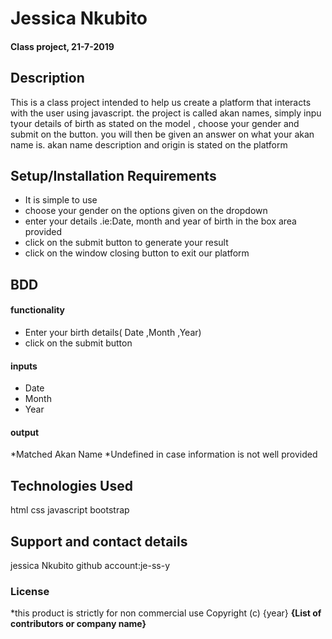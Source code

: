# Jessica Nkubito
#### Class project, 21-7-2019
## Description
This is a class project intended to help us create a platform that interacts with the user using javascript.
the project is called akan names, simply inpu tyour details of birth as stated on the model , choose your gender and submit on the button.
you will then be given an answer on what your akan name is. akan name description and origin is stated on the platform
## Setup/Installation Requirements
* It is simple to use
* choose your gender on the options given on the dropdown
* enter your details .ie:Date, month and year of birth in the box area provided
* click on the submit button to generate your result
* click on the window closing button to exit our platform
## BDD
#### functionality
* Enter your birth details( Date ,Month ,Year)
* click on the submit button
#### inputs
* Date
* Month
* Year
#### output
*Matched Akan Name
*Undefined in case information is not well provided
## Technologies Used
html
css
javascript
bootstrap
## Support and contact details
jessica Nkubito
github account:je-ss-y
### License
*this product is strictly for non commercial use
Copyright (c) {year} **{List of contributors or company name}**